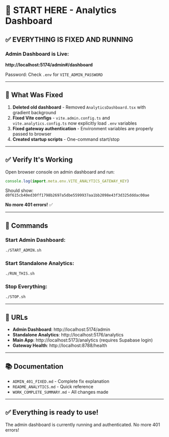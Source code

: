 # 🎯 START HERE - Analytics Dashboard

## ✅ EVERYTHING IS FIXED AND RUNNING

### Admin Dashboard is Live:
**http://localhost:5174/admin#/dashboard**

Password: Check `.env` for `VITE_ADMIN_PASSWORD`

---

## 🔧 What Was Fixed

1. **Deleted old dashboard** - Removed `AnalyticsDashboard.tsx` with gradient background
2. **Fixed Vite configs** - `vite.admin.config.ts` and `vite.analytics.config.ts` now explicitly load `.env` variables
3. **Fixed gateway authentication** - Environment variables are properly passed to browser
4. **Created startup scripts** - One-command start/stop

---

## ✅ Verify It's Working

Open browser console on admin dashboard and run:
```javascript
console.log(import.meta.env.VITE_ANALYTICS_GATEWAY_KEY)
```

Should show: `d0f615cb40ed30ff1798b2697a5dbe5599937aa1bb2098e43f3d325dddac00ae`

**No more 401 errors!** ✅

---

## 🚀 Commands

### Start Admin Dashboard:
```bash
./START_ADMIN.sh
```

### Start Standalone Analytics:
```bash
./RUN_THIS.sh
```

### Stop Everything:
```bash
./STOP.sh
```

---

## 📍 URLs

- **Admin Dashboard**: http://localhost:5174/admin
- **Standalone Analytics**: http://localhost:5176/analytics
- **Main App**: http://localhost:5173/analytics (requires Supabase login)
- **Gateway Health**: http://localhost:8788/health

---

## 📚 Documentation

- `ADMIN_401_FIXED.md` - Complete fix explanation
- `README_ANALYTICS.md` - Quick reference
- `WORK_COMPLETE_SUMMARY.md` - All changes made

---

## ✅ Everything is ready to use! 

The admin dashboard is currently running and authenticated. No more 401 errors!

